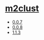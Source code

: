 # [m2clust](https://hpc.nih.gov/apps/m2clust.html)
- [0.0.7](/mathematical-statistics/m2clust/0.0.7)
- [0.0.8](/mathematical-statistics/m2clust/0.0.8)
- [1.1.3](/mathematical-statistics/m2clust/1.1.3)
